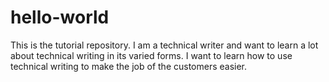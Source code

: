 # hello-world
This is the tutorial repository. 
I am a technical writer and want to learn a lot about technical writing in its varied forms. I want to learn how to use technical writing to make the job of the customers easier. 
